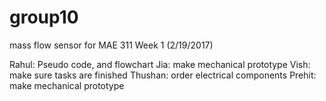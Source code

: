 # group10
mass flow sensor for MAE 311
Week 1 (2/19/2017)

Rahul: Pseudo code, and flowchart
Jia: make mechanical prototype 
Vish: make sure tasks are finished
Thushan: order electrical components
Prehit: make mechanical prototype
